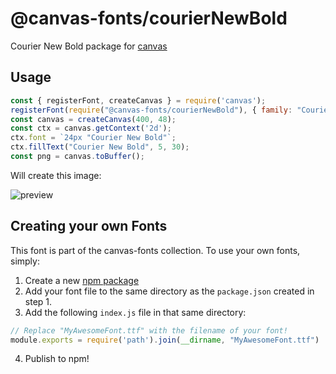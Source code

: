 @canvas-fonts/courierNewBold
====

Courier New Bold package for [canvas](https://npmjs.org/package/canvas)

## Usage

```js
const { registerFont, createCanvas } = require('canvas');
registerFont(require("@canvas-fonts/courierNewBold"), { family: "Courier New Bold" });
const canvas = createCanvas(400, 48);
const ctx = canvas.getContext('2d');
ctx.font = `24px "Courier New Bold"`;
ctx.fillText("Courier New Bold", 5, 30);
const png = canvas.toBuffer();
```

Will create this image:

![preview](https://github.com/retrohacker/canvas-fonts/raw/master/previews/courierNewBold.png)

## Creating your own Fonts

This font is part of the canvas-fonts collection. To use your own fonts, simply:

1. Create a new [npm package](https://docs.npmjs.com/creating-node-js-modules)
2. Add your font file to the same directory as the `package.json` created in step 1.
3. Add the following `index.js` file in that same directory:

```js
// Replace "MyAwesomeFont.ttf" with the filename of your font!
module.exports = require('path').join(__dirname, "MyAwesomeFont.ttf")
```

4. Publish to npm!